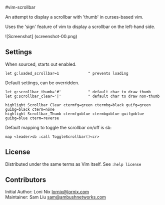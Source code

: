 #vim-scrollbar

An attempt to display a scrollbar with 'thumb' in curses-based vim.

Uses the 'sign' feature of vim to display a scrollbar on the left-hand side.

![Screenshot]
(screenshot-00.png)

## Settings

When sourced, starts out enabled.

    let g:loaded_scrollbar=1             " prevents loading

Default settings, can be overridden.

    let g:scrollbar_thumb='#'            " default char to draw thumb
    let g:scrollbar_clear='|'            " default char to draw non-thumb

    highlight Scrollbar_Clear ctermfg=green ctermbg=black guifg=green guibg=black cterm=none
    highlight Scrollbar_Thumb ctermfg=blue ctermbg=blue guifg=blue guibg=blue cterm=reverse

Default mapping to toggle the scrollbar on/off is <leader>sb:

    map <leader>sb :call ToggleScrollbar()<cr>

## License
Distributed under the same terms as Vim itself. See `:help license`

## Contributors
Initial Author: Loni Nix <lornix@lornix.com>  
Maintainer: Sam Liu <sam@ambushnetworks.com>
